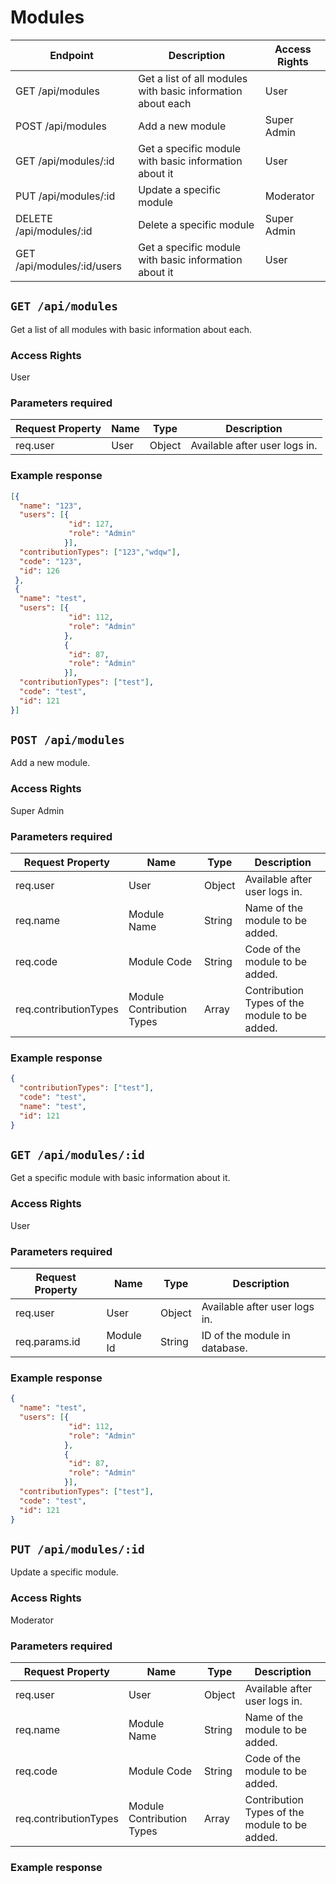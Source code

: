 # Modules
|          Endpoint          |                            Description                           |  Access Rights  |
|----------------------------|------------------------------------------------------------------|-----------------|
|      GET /api/modules      |    Get a list of all modules with basic information about each   |      User       |
|      POST /api/modules     |                          Add a new module                        |   Super Admin   |
|    GET /api/modules/:id    |       Get a specific module with basic information about it      |      User       |
|    PUT /api/modules/:id    |                      Update a specific module                    |    Moderator    |
|  DELETE /api/modules/:id   |                      Delete a specific module                    |   Super Admin   |
| GET /api/modules/:id/users |       Get a specific module with basic information about it      |      User       |

## `GET /api/modules`
Get a list of all modules with basic information about each.

### Access Rights
User

### Parameters required
| Request Property |  Name  |   Type   |           Description           |
|------------------|--------|----------|---------------------------------|
|     req.user     |  User  |  Object  |  Available after user logs in.  |

### Example response
```json
[{
  "name": "123",
  "users": [{
             "id": 127,
             "role": "Admin"
            }],
  "contributionTypes": ["123","wdqw"],
  "code": "123",
  "id": 126
 },
 {
  "name": "test",
  "users": [{
             "id": 112,
             "role": "Admin"
            },
            {
             "id": 87,
             "role": "Admin"
            }],
  "contributionTypes": ["test"],
  "code": "test",
  "id": 121
}]
```

## `POST /api/modules`
Add a new module.

### Access Rights
Super Admin

### Parameters required
|    Request Property     |            Name             |   Type   |                   Description                   |
|-------------------------|-----------------------------|----------|-------------------------------------------------|
|         req.user        |            User             |  Object  |          Available after user logs in.          |
|         req.name        |         Module Name         |  String  |         Name of the module to be added.         |
|         req.code        |         Module Code         |  String  |         Code of the module to be added.         |
|  req.contributionTypes  |  Module Contribution Types  |   Array  |  Contribution Types of the module to be added.  |

### Example response
```json
{
  "contributionTypes": ["test"],
  "code": "test",
  "name": "test",
  "id": 121
}
```

## `GET /api/modules/:id`
Get a specific module with basic information about it.

### Access Rights
User

### Parameters required
| Request Property |     Name    |   Type   |           Description           |
|------------------|-------------|----------|---------------------------------|
|     req.user     |     User    |  Object  |  Available after user logs in.  |
|  req.params.id   |  Module Id  |  String  |  ID of the module in database.  |

### Example response
```json
{
  "name": "test",
  "users": [{
             "id": 112,
             "role": "Admin"
            },
            {
             "id": 87,
             "role": "Admin"
            }],
  "contributionTypes": ["test"],
  "code": "test",
  "id": 121
}
```

## `PUT /api/modules/:id`
Update a specific module.

### Access Rights
Moderator

### Parameters required
|    Request Property     |            Name             |   Type   |                       Description                        |
|-------------------------|-----------------------------|----------|----------------------------------------------------------|
|         req.user        |            User             |  Object  |              Available after user logs in.               |
|         req.name        |         Module Name         |  String  |         Name of the module to be added.                  |
|         req.code        |         Module Code         |  String  |         Code of the module to be added.                  |
|  req.contributionTypes  |  Module Contribution Types  |   Array  |  Contribution Types of the module to be added.           |

### Example response
```json

```